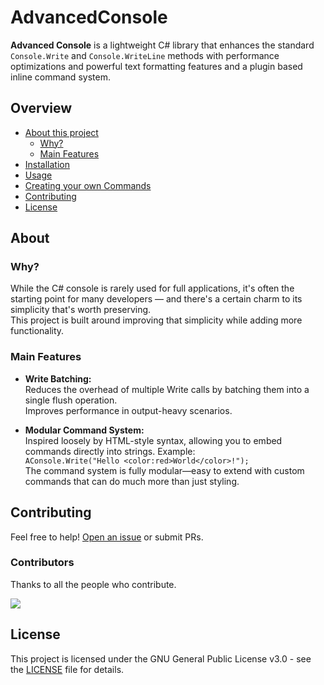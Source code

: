 # AdvancedConsole

**Advanced Console** is a lightweight C# library that enhances the standard `Console.Write` and `Console.WriteLine` methods with performance optimizations and powerful text formatting features and a plugin based inline command system.

## Overview

*   [About this project](#about)
    *   [Why?](#why?)
    *   [Main Features](#main-features)
*   [Installation](#installation)
*   [Usage](#usage)
*   [Creating your own Commands](#dingus)
*   [Contributing](#contributing)
*   [License](#license)

## About

### Why?

While the C# console is rarely used for full applications, it's often the starting point for many developers — and there's a certain charm to its simplicity that's worth preserving.  
This project is built around improving that simplicity while adding more functionality.

### Main Features

*   **Write Batching:**  
Reduces the overhead of multiple Write calls by batching them into a single flush operation.  
Improves performance in output-heavy scenarios.

*   **Modular Command System:**  
Inspired loosely by HTML-style syntax, allowing you to embed commands directly into strings. Example:  
`AConsole.Write("Hello <color:red>World</color>!");`  
The command system is fully modular—easy to extend with custom commands that can do much more than just styling.

## Contributing

Feel free to help! [Open an issue](https://https://github.com/NineOfGaming/AdvancedConsole/issues/new) or submit PRs.

### Contributors
Thanks to all the people who contribute.

<a href="https://github.com/NineOfGaming/AdvancedConsole/graphs/contributors">
<img src="https://contrib.rocks/image?repo=NineOfGaming/AdvancedConsole" />
</a>

## License

This project is licensed under the GNU General Public License v3.0 - see the <a href="./LICENSE">LICENSE</a> file for details.
